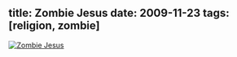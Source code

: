 title: Zombie Jesus
date: 2009-11-23
tags: [religion, zombie]
---

[ ![Zombie Jesus](/data/jesus_zombie.gif) ](http://www.clusterflock.org/2009/11/i-thirst.html)
